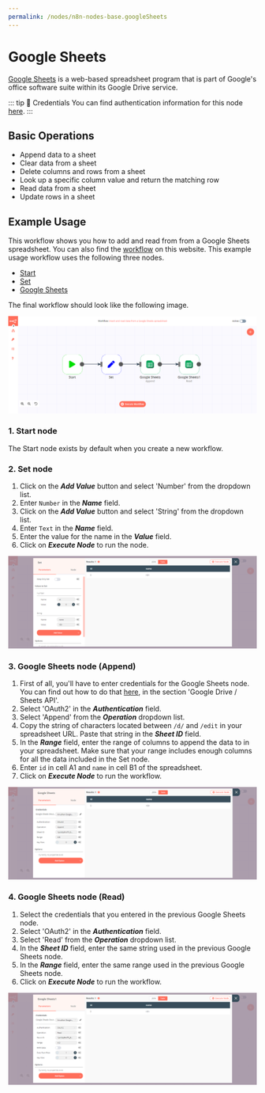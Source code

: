 ```yaml
---
permalink: /nodes/n8n-nodes-base.googleSheets
---
```


# Google Sheets

[Google Sheets](https://www.google.com/sheets) is a web-based spreadsheet program that is part of Google's office software  suite within its Google Drive service.

::: tip 🔑 Credentials
You can find authentication information for this node [here](../../../credentials/Google/README.md).
:::

## Basic Operations

- Append data to a sheet
- Clear data from a sheet
- Delete columns and rows from a sheet
- Look up a specific column value and return the matching row
- Read data from a sheet
- Update rows in a sheet

## Example Usage

This workflow shows you how to add and read from from a Google Sheets spreadsheet. You can also find the [workflow](https://n8n.io/workflows/600) on this website. This example usage workflow uses the following three nodes.
- [Start](../../core-nodes/Start/README.md)
- [Set](../../core-nodes/Set/README.md)
- [Google Sheets]()

The final workflow should look like the following image.

![A workflow with the Google Sheets node](./workflow.png)

### 1. Start node

The Start node exists by default when you create a new workflow.

### 2. Set node

1. Click on the ***Add Value*** button and select 'Number' from the dropdown list.
2. Enter `Number` in the ***Name*** field.
3. Click on the ***Add Value*** button and select 'String' from the dropdown list.
4. Enter `Text` in the ***Name*** field.
5. Enter the value for the name in the ***Value*** field.
6. Click on ***Execute Node*** to run the node.

![Using the Set node to set data to be inserted by the Google Sheets node](./Set_node.png)

### 3. Google Sheets node (Append)

1. First of all, you'll have to enter credentials for the Google Sheets node. You can find out how to do that [here](../../../credentials/Google/README.md), in the section 'Google Drive / Sheets API'.
2. Select 'OAuth2' in the ***Authentication*** field.
3. Select 'Append' from the ***Operation*** dropdown list.
4. Copy the string of characters located between `/d/` and `/edit` in your spreadsheet URL. Paste that string in the ***Sheet ID*** field.
5. In the ***Range*** field, enter the range of columns to append the data to in your spreadsheet. Make sure that your range includes enough columns for all the data included in the Set node.
6. Enter `id` in cell A1 and `name` in cell B1 of the spreadsheet.
7. Click on ***Execute Node*** to run the workflow.

![Using the Google Sheets node to insert data into a Google Sheets spreadsheet](./GoogleSheets_node.png)

### 4. Google Sheets node (Read)

1. Select the credentials that you entered in the previous Google Sheets node.
2. Select 'OAuth2' in the ***Authentication*** field.
3. Select 'Read' from the ***Operation*** dropdown list.
4. In the ***Sheet ID*** field, enter the same string used in the previous Google Sheets node.
5. In the ***Range*** field, enter the same range used in the previous Google Sheets node.
6. Click on ***Execute Node*** to run the workflow.

![Using the Google Sheets node to read data from a Google Sheets spreadsheet](./GoogleSheets1_node.png)
